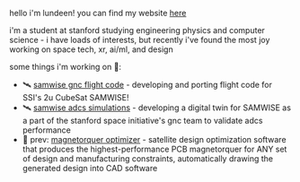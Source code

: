 hello i'm lundeen! you can find my website [here](https://lundeen06.github.io/)

i'm a student at stanford studying engineering physics and computer science - i have loads of interests, but recently i've found the most joy working on space tech, xr, ai/ml, and design

some things i'm working on 🚀: 
* 🛰️ [samwise gnc flight code](https://github.com/stanford-ssi/samwise-adcs-flight) - developing and porting flight code for SSI's 2u CubeSat SAMWISE!
* 🛰️ [samwise adcs simulations](https://github.com/stanford-ssi/samwise-adcs-sims) - developing a digital twin for SAMWISE as a part of the stanford space initiative's gnc team to validate adcs performance
* 🧲 prev: [magnetorquer optimizer](https://github.com/lundeen06/magtorq-designer) - satellite design optimization software that produces the highest-performance PCB magnetorquer for ANY set of design and manufacturing constraints, automatically drawing the generated design into CAD software
